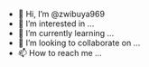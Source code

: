 - 👋 Hi, I’m @zwibuya969
- 👀 I’m interested in ...
- 🌱 I’m currently learning ...
- 💞️ I’m looking to collaborate on ...
- 📫 How to reach me ...

<!---
zwibuya969/zwibuya969 is a ✨ special ✨ repository because its `README.md` (this file) appears on your GitHub profile.
You can click the Preview link to take a look at your changes.
("hello world ")--->
